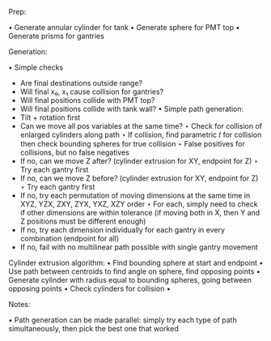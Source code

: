 Prep:

• Generate annular cylinder for tank
• Generate sphere for PMT top
• Generate prisms for gantries 

Generation:

• Simple checks
  - Are final destinations outside range?
  - Will final x₀, x₁ cause collision for gantries?
  - Will final positions collide with PMT top?
  - Will final positions collide with tank wall?
• Simple path generation:
  - Tilt + rotation first
  - Can we move all pos variables at the same time?
    ⋆ Check for collision of enlarged cylinders along path
    ⋆ If collision, find parametric 𝑡 for collision then check bounding spheres for true collision
    ⋆ False positives for collisions, but no false negatives
  - If no, can we move Z after? (cylinder extrusion for XY, endpoint for Z)
    ⋆ Try each gantry first
  - If no, can we move Z before? (cylinder extrusion for XY, endpoint for Z)
    ⋆ Try each gantry first
  - If no, try each permutation of moving dimensions at the same time in XYZ, YZX, ZXY, ZYX, YXZ, XZY order
    ⋆ For each, simply need to check if other dimensions are within tolerance (if moving both in X, then Y and Z positions must be different enough)
  - If no, try each dimension individually for each gantry in every combination (endpoint for all)
  - If no, fail with no multilinear path possible with single gantry movement

Cylinder extrusion algorithm:
• Find bounding sphere at start and endpoint
• Use path between centroids to find angle on sphere, find opposing points
• Generate cylinder with radius equal to bounding spheres, going between opposing points
• Check cylinders for collision
•

Notes:
 
• Path generation can be made parallel: simply try each type of path simultaneously, then pick the best one that worked
